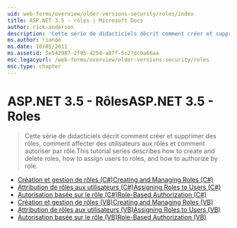 ```yaml
---
uid: web-forms/overview/older-versions-security/roles/index
title: ASP.NET 3.5 - rôles | Microsoft Docs
author: rick-anderson
description: 'Cette série de didacticiels décrit comment créer et supprimer des rôles, comment affecter des utilisateurs aux rôles et comment autoriser par rôle.'
ms.author: riande
ms.date: 10/05/2011
ms.assetid: 5e542987-2f95-4254-a87f-5c27dc0a66aa
msc.legacyurl: /web-forms/overview/older-versions-security/roles
msc.type: chapter
---
```

<a name="aspnet-35---roles"></a><span data-ttu-id="c62c9-103">ASP.NET 3.5 - Rôles</span><span class="sxs-lookup"><span data-stu-id="c62c9-103">ASP.NET 3.5 - Roles</span></span>
====================
> <span data-ttu-id="c62c9-104">Cette série de didacticiels décrit comment créer et supprimer des rôles, comment affecter des utilisateurs aux rôles et comment autoriser par rôle.</span><span class="sxs-lookup"><span data-stu-id="c62c9-104">This tutorial series describes how to create and delete roles, how to assign users to roles, and how to authorize by role.</span></span>


- [<span data-ttu-id="c62c9-105">Création et gestion de rôles (C#)</span><span class="sxs-lookup"><span data-stu-id="c62c9-105">Creating and Managing Roles (C#)</span></span>](creating-and-managing-roles-cs.md)
- [<span data-ttu-id="c62c9-106">Attribution de rôles aux utilisateurs (C#)</span><span class="sxs-lookup"><span data-stu-id="c62c9-106">Assigning Roles to Users (C#)</span></span>](assigning-roles-to-users-cs.md)
- [<span data-ttu-id="c62c9-107">Autorisation basée sur le rôle (C#)</span><span class="sxs-lookup"><span data-stu-id="c62c9-107">Role-Based Authorization (C#)</span></span>](role-based-authorization-cs.md)
- [<span data-ttu-id="c62c9-108">Création et gestion de rôles (VB)</span><span class="sxs-lookup"><span data-stu-id="c62c9-108">Creating and Managing Roles (VB)</span></span>](creating-and-managing-roles-vb.md)
- [<span data-ttu-id="c62c9-109">Attribution de rôles aux utilisateurs (VB)</span><span class="sxs-lookup"><span data-stu-id="c62c9-109">Assigning Roles to Users (VB)</span></span>](assigning-roles-to-users-vb.md)
- [<span data-ttu-id="c62c9-110">Autorisation basée sur le rôle (VB)</span><span class="sxs-lookup"><span data-stu-id="c62c9-110">Role-Based Authorization (VB)</span></span>](role-based-authorization-vb.md)
